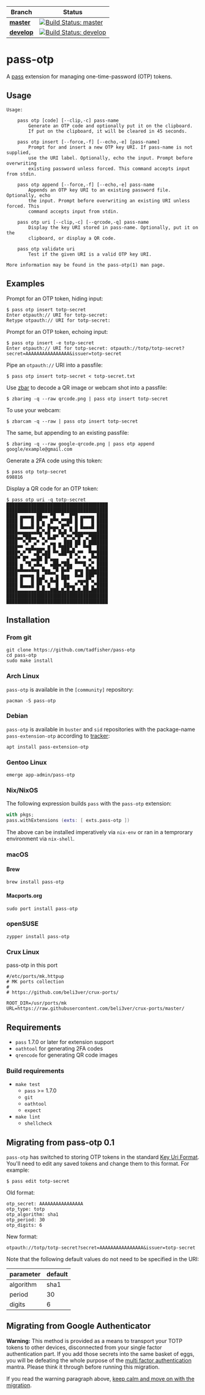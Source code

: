 
| Branch | Status |
|--------|--------|
| [**master**](https://github.com/tadfisher/pass-otp/tree/master) | [![Build Status: master](https://travis-ci.org/tadfisher/pass-otp.svg?branch=master)](https://travis-ci.org/tadfisher/pass-otp) |
| [**develop**](https://github.com/tadfisher/pass-otp/tree/develop) | [![Build Status: develop](https://travis-ci.org/tadfisher/pass-otp.svg?branch=develop)](https://travis-ci.org/tadfisher/pass-otp) |

# pass-otp

A [pass](https://www.passwordstore.org/) extension for managing
one-time-password (OTP) tokens.

## Usage

```
Usage:

    pass otp [code] [--clip,-c] pass-name
        Generate an OTP code and optionally put it on the clipboard.
        If put on the clipboard, it will be cleared in 45 seconds.

    pass otp insert [--force,-f] [--echo,-e] [pass-name]
        Prompt for and insert a new OTP key URI. If pass-name is not supplied,
        use the URI label. Optionally, echo the input. Prompt before overwriting
        existing password unless forced. This command accepts input from stdin.

    pass otp append [--force,-f] [--echo,-e] pass-name
        Appends an OTP key URI to an existing password file. Optionally, echo
        the input. Prompt before overwriting an existing URI unless forced. This
        command accepts input from stdin.

    pass otp uri [--clip,-c] [--qrcode,-q] pass-name
        Display the key URI stored in pass-name. Optionally, put it on the
        clipboard, or display a QR code.

    pass otp validate uri
        Test if the given URI is a valid OTP key URI.

More information may be found in the pass-otp(1) man page.
```

## Examples

Prompt for an OTP token, hiding input:

```
$ pass otp insert totp-secret
Enter otpauth:// URI for totp-secret:
Retype otpauth:// URI for totp-secret:
```

Prompt for an OTP token, echoing input:

```
$ pass otp insert -e totp-secret
Enter otpauth:// URI for totp-secret: otpauth://totp/totp-secret?secret=AAAAAAAAAAAAAAAA&issuer=totp-secret
```

Pipe an `otpauth://` URI into a passfile:

```
$ pass otp insert totp-secret < totp-secret.txt
```

Use [zbar](http://zbar.sourceforge.net/) to decode a QR image or webcam shot into a passfile:

```
$ zbarimg -q --raw qrcode.png | pass otp insert totp-secret
```

To use your webcam:

```
$ zbarcam -q --raw | pass otp insert totp-secret
```

The same, but appending to an existing passfile:

```
$ zbarimg -q --raw google-qrcode.png | pass otp append google/example@gmail.com
```

Generate a 2FA code using this token:

```
$ pass otp totp-secret
698816
```

Display a QR code for an OTP token:

```
$ pass otp uri -q totp-secret
█████████████████████████████████████
█████████████████████████████████████
████ ▄▄▄▄▄ ██▄▄ ▀█  ▀  █▀█ ▄▄▄▄▄ ████
████ █   █ █▀▄  █▀▀▄▀▀██ █ █   █ ████
████ █▄▄▄█ █▄▀ █▄▄▄ █▀▀▄ █ █▄▄▄█ ████
████▄▄▄▄▄▄▄█▄▀▄█ ▀ █▄█ ▀▄█▄▄▄▄▄▄▄████
████▄▄▀██▄▄ ▀▄ █▄█▀ ▀▄▀▀▄▀█▀ ▄▀██████
████  ▀▄▀ ▄▀ ▄▀ ▄▄ ▄ ███ ██ █ ███████
████▀▀ ▄▄█▄▄▄▄ █ █ ▀███▀▄▀  ▀▀█  ████
████▀▄▀ ▀ ▄█▀▄██ ▀▀▄██▀█▀▄▀▀  ▀█▀████
████▀ █▀ ▄▄██ █▀▄▄▄   ▄▀ ▄▀ ▀ ▄▀▀████
████ ▄ ▀█ ▄█▄ ▀ ▄██▄▀██▄ ▀▀▀█ ▄▀ ████
████▄█▄▄▄█▄▄ █▄▄ ▀█ █▄█▀ ▄▄▄ █▄█▄████
████ ▄▄▄▄▄ █ ▄▀▀▀▀▄ █▄▄  █▄█ ███▀████
████ █   █ ██▀▄ █▄█ ▀█▀   ▄▄▄█▀▄ ████
████ █▄▄▄█ █▀▄ █  █  ██▄▄▀ ▀▄█ ▄▀████
████▄▄▄▄▄▄▄█▄█▄▄███▄█▄█▄█▄█▄██▄██████
█████████████████████████████████████
█████████████████████████████████████
```

## Installation

### From git

```
git clone https://github.com/tadfisher/pass-otp
cd pass-otp
sudo make install
```

### Arch Linux

`pass-otp` is available in the `[community]` repository:

```
pacman -S pass-otp
```

### Debian

`pass-otp` is available in `buster` and `sid` repositories with the package-name `pass-extension-otp` according to [tracker](https://tracker.debian.org/pkg/pass-otp):

```
apt install pass-extension-otp
```

### Gentoo Linux

```
emerge app-admin/pass-otp
```

### Nix/NixOS

The following expression builds `pass` with the `pass-otp` extension:

```nix
with pkgs;
pass.withExtensions (exts: [ exts.pass-otp ])
```

The above can be installed imperatively via `nix-env` or ran in a temprorary
environment via `nix-shell`.

### macOS
#### Brew
```
brew install pass-otp
```

#### Macports.org
```
sudo port install pass-otp
```

### openSUSE

```
zypper install pass-otp
```

### Crux Linux
pass-otp in this port

```
#/etc/ports/mk.httpup
# MK ports collection
#
# https://github.com/beli3ver/crux-ports/

ROOT_DIR=/usr/ports/mk
URL=https://raw.githubusercontent.com/beli3ver/crux-ports/master/
```

## Requirements

- `pass` 1.7.0 or later for extension support
- `oathtool` for generating 2FA codes
- `qrencode` for generating QR code images

### Build requirements

- `make test`
  - `pass` >= 1.7.0
  - `git`
  - `oathtool`
  - `expect`
- `make lint`
  - `shellcheck`

## Migrating from pass-otp 0.1

`pass-otp` has switched to storing OTP tokens in the
standard
[Key Uri Format](https://github.com/google/google-authenticator/wiki/Key-Uri-Format).
You'll need to edit any saved tokens and change them to this format. For
example:

```
$ pass edit totp-secret
```

Old format:

```
otp_secret: AAAAAAAAAAAAAAAA
otp_type: totp
otp_algorithm: sha1
otp_period: 30
otp_digits: 6
```

New format:

```
otpauth://totp/totp-secret?secret=AAAAAAAAAAAAAAAA&issuer=totp-secret
```

Note that the following default values do not need to be specified in the URI:

| parameter | default |
| --------- | ------- |
| algorithm | sha1    |
| period    | 30      |
| digits    | 6       |

## Migrating from Google Authenticator

**Warning:** This method is provided as a means to transport your TOTP tokens to
other devices, disconnected from your single factor authentication part. If you
add those secrets into the same basket of eggs, you will be defeating the whole
purpose of the [multi factor
authentication](https://en.wikipedia.org/wiki/Multi-factor_authentication)
mantra. Please think it through before running this migration.

If you read the warning paragraph above, [keep calm and move on with the
migration](https://github.com/tadfisher/pass-otp/wiki/How-to-migrate-your-Google-Authenticator-database-to-pass-otp%3F).

